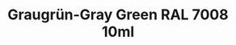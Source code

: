 ---
layout: product
title: "Graugrün-Gray Green RAL 7008 10ml"
price: "330" 
desc: "Nitro 10mL"
img_path: "/assets/img/RC053.webp"
brand: "AK "
available: false
special_offer: false
new: false
soon: false
cat: "020000"
subcat: "020200"
subsubcat: "020201"
sifra: "RC053"
popular: false
spec: false
---